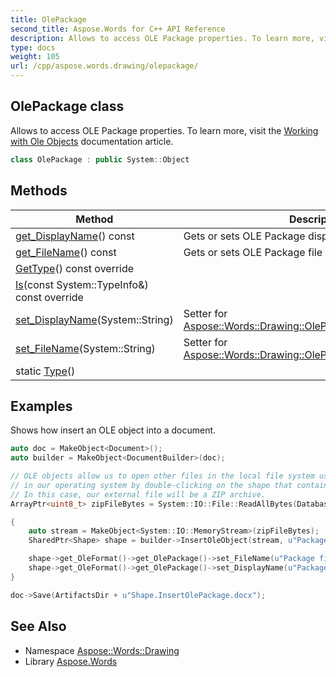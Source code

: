 ```yaml
---
title: OlePackage
second_title: Aspose.Words for C++ API Reference
description: Allows to access OLE Package properties. To learn more, visit the  documentation article.
type: docs
weight: 105
url: /cpp/aspose.words.drawing/olepackage/
---
```

## OlePackage class


Allows to access OLE Package properties. To learn more, visit the [Working with Ole Objects](https://docs.aspose.com/words/cpp/working-with-ole-objects/) documentation article.

```cpp
class OlePackage : public System::Object
```

## Methods

| Method | Description |
| --- | --- |
| [get_DisplayName](./get_displayname/)() const | Gets or sets OLE Package display name. |
| [get_FileName](./get_filename/)() const | Gets or sets OLE Package file name. |
| [GetType](./gettype/)() const override |  |
| [Is](./is/)(const System::TypeInfo\&) const override |  |
| [set_DisplayName](./set_displayname/)(System::String) | Setter for [Aspose::Words::Drawing::OlePackage::get_DisplayName](./get_displayname/). |
| [set_FileName](./set_filename/)(System::String) | Setter for [Aspose::Words::Drawing::OlePackage::get_FileName](./get_filename/). |
| static [Type](./type/)() |  |

## Examples



Shows how insert an OLE object into a document. 
```cpp
auto doc = MakeObject<Document>();
auto builder = MakeObject<DocumentBuilder>(doc);

// OLE objects allow us to open other files in the local file system using another installed application
// in our operating system by double-clicking on the shape that contains the OLE object in the document body.
// In this case, our external file will be a ZIP archive.
ArrayPtr<uint8_t> zipFileBytes = System::IO::File::ReadAllBytes(DatabaseDir + u"cat001.zip");

{
    auto stream = MakeObject<System::IO::MemoryStream>(zipFileBytes);
    SharedPtr<Shape> shape = builder->InsertOleObject(stream, u"Package", true, nullptr);

    shape->get_OleFormat()->get_OlePackage()->set_FileName(u"Package file name.zip");
    shape->get_OleFormat()->get_OlePackage()->set_DisplayName(u"Package display name.zip");
}

doc->Save(ArtifactsDir + u"Shape.InsertOlePackage.docx");
```

## See Also

* Namespace [Aspose::Words::Drawing](../)
* Library [Aspose.Words](../../)
